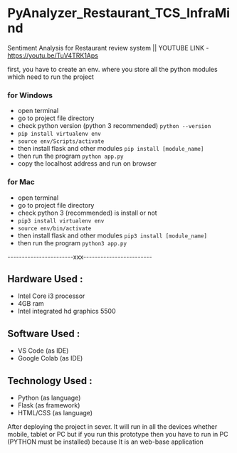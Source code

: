 # PyAnalyzer_Restaurant_TCS_InfraMind
Sentiment Analysis for Restaurant review system
|| YOUTUBE LINK - https://youtu.be/TuV4TRK1Aps

first, you have to create an env. where you store all the python modules which need to run the project

### for Windows
 - open terminal
 - go to project file directory
 - check python version (python 3 recommended) `python --version`
 - `pip install virtualenv env`
 - `source env/Scripts/activate`
 - then install flask and other modules `pip install [module_name]`
 - then run the program `python app.py`
 - copy the localhost address and run on browser

### for Mac
 - open terminal
 - go to project file directory
 - check python 3 (recommended) is install or not
 - `pip3 install virtualenv env`
 - `source env/bin/activate`
 - then install flask and other modules `pip3 install [module_name]`
 - then run the program `python3 app.py`

-----------------------xxx------------------------

## Hardware Used :
 - Intel Core i3 processor
 - 4GB ram
 - Intel integrated hd graphics 5500
## Software Used :
 - VS Code (as IDE)
 - Google Colab (as IDE)
## Technology Used : 
 - Python (as language)
 - Flask (as framework)
 - HTML/CSS (as language)

After deploying the project in sever. It will run in all the devices whether mobile, tablet or PC but if you run this prototype then you have to run in PC (PYTHON must be installed) because It is an web-base application
